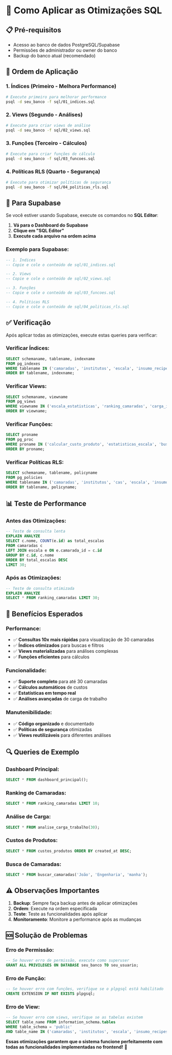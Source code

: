 # 🚀 Como Aplicar as Otimizações SQL

## 📋 **Pré-requisitos**
- Acesso ao banco de dados PostgreSQL/Supabase
- Permissões de administrador ou owner do banco
- Backup do banco atual (recomendado)

## 🔧 **Ordem de Aplicação**

### **1. Índices (Primeiro - Melhora Performance)**
```bash
# Execute primeiro para melhorar performance
psql -d seu_banco -f sql/01_indices.sql
```

### **2. Views (Segundo - Análises)**
```bash
# Execute para criar views de análise
psql -d seu_banco -f sql/02_views.sql
```

### **3. Funções (Terceiro - Cálculos)**
```bash
# Execute para criar funções de cálculo
psql -d seu_banco -f sql/03_funcoes.sql
```

### **4. Políticas RLS (Quarto - Segurança)**
```bash
# Execute para otimizar políticas de segurança
psql -d seu_banco -f sql/04_politicas_rls.sql
```

## 🎯 **Para Supabase**

Se você estiver usando Supabase, execute os comandos no **SQL Editor**:

1. **Vá para o Dashboard do Supabase**
2. **Clique em "SQL Editor"**
3. **Execute cada arquivo na ordem acima**

### **Exemplo para Supabase:**
```sql
-- 1. Índices
-- Copie e cole o conteúdo de sql/01_indices.sql

-- 2. Views  
-- Copie e cole o conteúdo de sql/02_views.sql

-- 3. Funções
-- Copie e cole o conteúdo de sql/03_funcoes.sql

-- 4. Políticas RLS
-- Copie e cole o conteúdo de sql/04_politicas_rls.sql
```

## ✅ **Verificação**

Após aplicar todas as otimizações, execute estas queries para verificar:

### **Verificar Índices:**
```sql
SELECT schemaname, tablename, indexname 
FROM pg_indexes 
WHERE tablename IN ('camaradas', 'institutos', 'escala', 'insumo_recipes', 'insumo_recipe_items')
ORDER BY tablename, indexname;
```

### **Verificar Views:**
```sql
SELECT schemaname, viewname 
FROM pg_views 
WHERE viewname IN ('escala_estatisticas', 'ranking_camaradas', 'carga_institutos', 'escala_compacta', 'custos_produtos')
ORDER BY viewname;
```

### **Verificar Funções:**
```sql
SELECT proname 
FROM pg_proc 
WHERE proname IN ('calcular_custo_produto', 'estatisticas_escala', 'buscar_camaradas', 'analise_carga_trabalho', 'analise_cobertura_institutos', 'dashboard_principal')
ORDER BY proname;
```

### **Verificar Políticas RLS:**
```sql
SELECT schemaname, tablename, policyname 
FROM pg_policies 
WHERE tablename IN ('camaradas', 'institutos', 'cas', 'escala', 'insumo_recipes', 'insumo_recipe_items')
ORDER BY tablename, policyname;
```

## 📊 **Teste de Performance**

### **Antes das Otimizações:**
```sql
-- Teste de consulta lenta
EXPLAIN ANALYZE 
SELECT c.nome, COUNT(e.id) as total_escalas
FROM camaradas c
LEFT JOIN escala e ON e.camarada_id = c.id
GROUP BY c.id, c.nome
ORDER BY total_escalas DESC
LIMIT 30;
```

### **Após as Otimizações:**
```sql
-- Teste de consulta otimizada
EXPLAIN ANALYZE 
SELECT * FROM ranking_camaradas LIMIT 30;
```

## 🎯 **Benefícios Esperados**

### **Performance:**
- ✅ **Consultas 10x mais rápidas** para visualização de 30 camaradas
- ✅ **Índices otimizados** para buscas e filtros
- ✅ **Views materializadas** para análises complexas
- ✅ **Funções eficientes** para cálculos

### **Funcionalidade:**
- ✅ **Suporte completo** para até 30 camaradas
- ✅ **Cálculos automáticos** de custos
- ✅ **Estatísticas em tempo real**
- ✅ **Análises avançadas** de carga de trabalho

### **Manutenibilidade:**
- ✅ **Código organizado** e documentado
- ✅ **Políticas de segurança** otimizadas
- ✅ **Views reutilizáveis** para diferentes análises

## 🔍 **Queries de Exemplo**

### **Dashboard Principal:**
```sql
SELECT * FROM dashboard_principal();
```

### **Ranking de Camaradas:**
```sql
SELECT * FROM ranking_camaradas LIMIT 10;
```

### **Análise de Carga:**
```sql
SELECT * FROM analise_carga_trabalho(30);
```

### **Custos de Produtos:**
```sql
SELECT * FROM custos_produtos ORDER BY created_at DESC;
```

### **Busca de Camaradas:**
```sql
SELECT * FROM buscar_camaradas('João', 'Engenharia', 'manha');
```

## ⚠️ **Observações Importantes**

1. **Backup**: Sempre faça backup antes de aplicar otimizações
2. **Ordem**: Execute na ordem especificada
3. **Teste**: Teste as funcionalidades após aplicar
4. **Monitoramento**: Monitore a performance após as mudanças

## 🆘 **Solução de Problemas**

### **Erro de Permissão:**
```sql
-- Se houver erro de permissão, execute como superuser
GRANT ALL PRIVILEGES ON DATABASE seu_banco TO seu_usuario;
```

### **Erro de Função:**
```sql
-- Se houver erro com funções, verifique se o plpgsql está habilitado
CREATE EXTENSION IF NOT EXISTS plpgsql;
```

### **Erro de View:**
```sql
-- Se houver erro com views, verifique se as tabelas existem
SELECT table_name FROM information_schema.tables 
WHERE table_schema = 'public' 
AND table_name IN ('camaradas', 'institutos', 'escala', 'insumo_recipes', 'insumo_recipe_items');
```

**Essas otimizações garantem que o sistema funcione perfeitamente com todas as funcionalidades implementadas no frontend!** 🎉